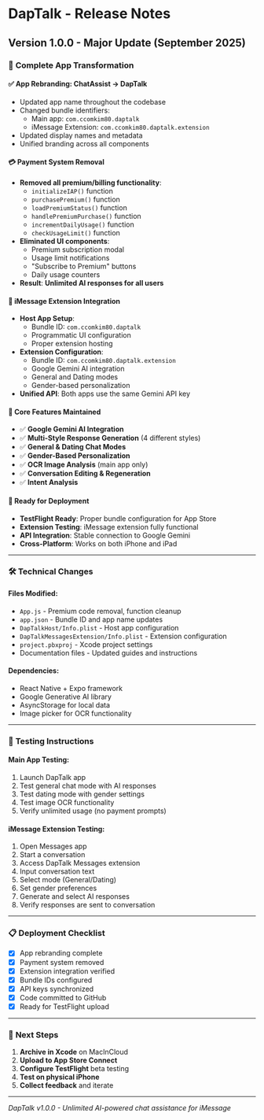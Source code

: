 # DapTalk - Release Notes

## Version 1.0.0 - Major Update (September 2025)

### 🎯 **Complete App Transformation**

#### ✅ **App Rebranding: ChatAssist → DapTalk**
- Updated app name throughout the codebase
- Changed bundle identifiers:
  - Main app: `com.ccomkim80.daptalk`
  - iMessage Extension: `com.ccomkim80.daptalk.extension`
- Updated display names and metadata
- Unified branding across all components

#### 💳 **Payment System Removal**
- **Removed all premium/billing functionality**:
  - `initializeIAP()` function
  - `purchasePremium()` function  
  - `loadPremiumStatus()` function
  - `handlePremiumPurchase()` function
  - `incrementDailyUsage()` function
  - `checkUsageLimit()` function
- **Eliminated UI components**:
  - Premium subscription modal
  - Usage limit notifications
  - "Subscribe to Premium" buttons
  - Daily usage counters
- **Result**: **Unlimited AI responses for all users**

#### 🔗 **iMessage Extension Integration**
- **Host App Setup**:
  - Bundle ID: `com.ccomkim80.daptalk`
  - Programmatic UI configuration
  - Proper extension hosting
- **Extension Configuration**:
  - Bundle ID: `com.ccomkim80.daptalk.extension`
  - Google Gemini AI integration
  - General and Dating modes
  - Gender-based personalization
- **Unified API**: Both apps use the same Gemini API key

#### 🚀 **Core Features Maintained**
- ✅ **Google Gemini AI Integration**
- ✅ **Multi-Style Response Generation** (4 different styles)
- ✅ **General & Dating Chat Modes**
- ✅ **Gender-Based Personalization**
- ✅ **OCR Image Analysis** (main app only)
- ✅ **Conversation Editing & Regeneration**
- ✅ **Intent Analysis**

#### 📱 **Ready for Deployment**
- **TestFlight Ready**: Proper bundle configuration for App Store
- **Extension Testing**: iMessage extension fully functional
- **API Integration**: Stable connection to Google Gemini
- **Cross-Platform**: Works on both iPhone and iPad

---

### 🛠 **Technical Changes**

#### Files Modified:
- `App.js` - Premium code removal, function cleanup
- `app.json` - Bundle ID and app name updates
- `DapTalkHost/Info.plist` - Host app configuration
- `DapTalkMessagesExtension/Info.plist` - Extension configuration
- `project.pbxproj` - Xcode project settings
- Documentation files - Updated guides and instructions

#### Dependencies:
- React Native + Expo framework
- Google Generative AI library
- AsyncStorage for local data
- Image picker for OCR functionality

---

### 🧪 **Testing Instructions**

#### Main App Testing:
1. Launch DapTalk app
2. Test general chat mode with AI responses
3. Test dating mode with gender settings
4. Test image OCR functionality
5. Verify unlimited usage (no payment prompts)

#### iMessage Extension Testing:
1. Open Messages app
2. Start a conversation
3. Access DapTalk Messages extension
4. Input conversation text
5. Select mode (General/Dating)
6. Set gender preferences
7. Generate and select AI responses
8. Verify responses are sent to conversation

---

### 📋 **Deployment Checklist**

- [x] App rebranding complete
- [x] Payment system removed
- [x] Extension integration verified
- [x] Bundle IDs configured
- [x] API keys synchronized
- [x] Code committed to GitHub
- [x] Ready for TestFlight upload

---

### 🎯 **Next Steps**

1. **Archive in Xcode** on MacInCloud
2. **Upload to App Store Connect**
3. **Configure TestFlight** beta testing
4. **Test on physical iPhone**
5. **Collect feedback** and iterate

---

*DapTalk v1.0.0 - Unlimited AI-powered chat assistance for iMessage*
